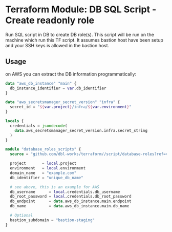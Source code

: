 # Terraform Module: DB SQL Script - Create readonly role

Run SQL script in DB to create DB role(s).
This script will be run on the machine which run this TF script. It assumes bastion host have been setup and your SSH keys is allowed in the bastion host.

## Usage

on AWS you can extract the DB information programmatically:

```terraform
data "aws_db_instance" "main" {
  db_instance_identifier = var.db_identifier
}

data "aws_secretsmanager_secret_version" "infra" {
  secret_id = "${var.project}/infra/${var.environment}"
}

locals {
  credentials = jsondecode(
    data.aws_secretsmanager_secret_version.infra.secret_string
  )
}
```

```terraform
module "database_roles_scripts" {
  source = "github.com/dbl-works/terraform//script/database-roles?ref=v2023.03.06"

  project       = local.project
  environment   = local.environment
  domain_name   = "example.com"
  db_identifier = "unique_db_name"

  # see above, this is an example for AWS
  db_username      = local.credentials.db_username
  db_root_password = local.credentials.db_root_password
  db_endpoint      = data.aws_db_instance.main.endpoint
  db_name          = data.aws_db_instance.main.db_name

  # Optional
  bastion_subdomain = "bastion-staging"
}
```
